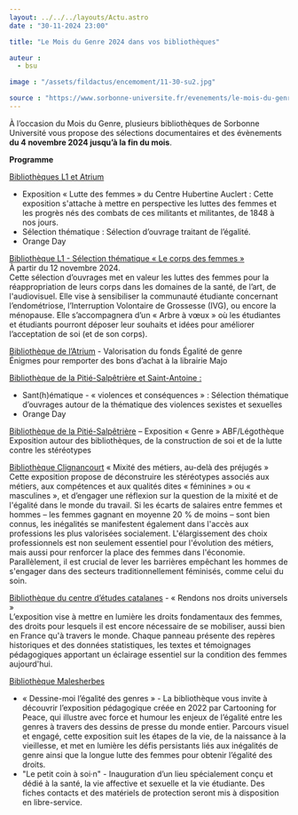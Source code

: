 ```yaml
---
layout: ../../../layouts/Actu.astro
date : "30-11-2024 23:00"

title: "Le Mois du Genre 2024 dans vos bibliothèques"

auteur :
  - bsu

image : "/assets/fildactus/encemoment/11-30-su2.jpg"

source : "https://www.sorbonne-universite.fr/evenements/le-mois-du-genre-2024-dans-vos-bibliotheques"
---
```


À l’occasion du Mois du Genre, plusieurs bibliothèques de Sorbonne Université vous propose des sélections documentaires et des évènements __du 4 novembre 2024 jusqu’à la fin du mois__.

__Programme__  

<u>Bibliothèques L1 et Atrium</u>  
- Exposition « Lutte des femmes » du Centre Hubertine Auclert : Cette exposition s'attache à mettre en perspective les luttes des femmes et les progrès nés des combats de ces militants et militantes, de 1848 à nos jours.
- Sélection thématique : Sélection d’ouvrage traitant de l’égalité.  
- Orange Day

<u>Bibliothèque L1 - Sélection thématique « Le corps des femmes »</u>  
À partir du 12 novembre 2024.  
Cette sélection d’ouvrages met en valeur les luttes des femmes pour la réappropriation de leurs corps dans les domaines de la santé, de l’art, de l'audiovisuel. Elle vise à sensibiliser la communauté étudiante concernant l’endométriose, l’Interruption Volontaire de Grossesse (IVG), ou encore la ménopause. Elle s’accompagnera d’un « Arbre à vœux » où les étudiantes et étudiants pourront déposer leur souhaits et idées pour améliorer l’acceptation de soi (et de son corps). 

<u>Bibliothèque de l’Atrium</u> - Valorisation du fonds Égalité de genre  
Énigmes pour remporter des bons d’achat à la librairie Majo

<u>Bibliothèque de la Pitié-Salpêtrière  et Saint-Antoine :</u>  
- Sant(h)ématique - « violences et conséquences » : Sélection thématique d’ouvrages autour de la thématique des violences sexistes et sexuelles  
- Orange Day

<u>Bibliothèque de la Pitié-Salpêtrière</u> – Exposition « Genre » ABF/Légothèque  
Exposition autour des bibliothèques,  de la construction de soi et de la lutte contre les stéréotypes

<u>Bibliothèque Clignancourt</u> « Mixité des métiers, au-delà des préjugés »  
Cette exposition propose de déconstruire les stéréotypes associés aux métiers, aux compétences et aux qualités dites « féminines » ou « masculines », et d’engager une réflexion sur la question de la mixité et de l'égalité dans le monde du travail. Si les écarts de salaires entre femmes et hommes – les femmes gagnant en moyenne 20 % de moins – sont bien connus, les inégalités se manifestent également dans l'accès aux professions les plus valorisées socialement. L'élargissement des choix professionnels est non seulement essentiel pour l'évolution des métiers, mais aussi pour renforcer la place des femmes dans l'économie. Parallèlement, il est crucial de lever les barrières empêchant les hommes de s'engager dans des secteurs traditionnellement féminisés, comme celui du soin.

<u>Bibliothèque du centre d’études catalanes</u> - « Rendons nos droits universels »  
L’exposition vise à mettre en lumière les droits fondamentaux des femmes, des droits pour lesquels il est encore nécessaire de se mobiliser, aussi bien en France qu'à travers le monde. Chaque panneau présente des repères historiques et des données statistiques, les textes et témoignages pédagogiques apportant un éclairage essentiel sur la condition des femmes aujourd'hui.

<u>Bibliothèque Malesherbes</u>  
- « Dessine-moi l’égalité des genres » - La bibliothèque vous invite à découvrir l’exposition pédagogique créée en 2022 par Cartooning for Peace, qui illustre avec force et humour les enjeux de l’égalité entre les genres à travers des dessins de presse du monde entier. Parcours visuel et engagé, cette exposition suit les étapes de la vie, de la naissance à la vieillesse, et met en lumière les défis persistants liés aux inégalités de genre ainsi que la longue lutte des femmes pour obtenir l’égalité des droits.  
- "Le petit coin à soi·n" - Inauguration d’un lieu spécialement conçu et dédié à la santé, la vie affective et sexuelle et la vie étudiante. Des fiches contacts et des matériels de protection seront mis à disposition en libre-service.